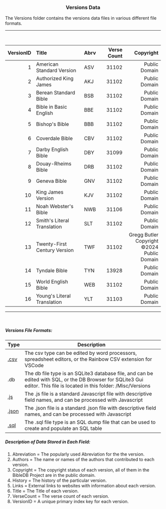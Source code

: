 <H3 style="text-align: center">Versions Data</h3>

The Versions folder contains the versions data files in various different file formats.

---

<br>

|VersionID  |Title                      |Abrv |Verse Count|Copyright    |
| ----------:| :-------------------------| :-  |----------:| -----------:|
|           1|American Standard Version  |ASV  |      31102|Public Domain|
|           2|Authorized King James      |AKJ  |      31102|Public Domain|
|           3|Berean Standard Bible		 |BSB  |      31102|Public Domain|
|           4|Bible in Basic English     |BBE  |      31102|Public Domain|
|           5|Bishop's Bible             |BBB  |      31102|Public Domain|
|           6|Coverdale Bible		     |CBV  |      31102|Public Domain|
|           7|Darby English Bible		 |DBY  |	  31099|Public Domain|
|           8|Douay-Rheims Bible		 |DRB  |      31102|Public Domain|
|           9|Geneva Bible			     |GNV  |      31102|Public Domain|
|          10|King James Version		 |KJV  |      31102|Public Domain|
|          11|Noah Webster's Bible		 |NWB  |	  31106|Public Domain|
|          12|Smith's Literal Translation|SLT  |      31102|Public Domain|
|          13|Twenty-First Century Version|TWF |      31102|Gregg Butler <br> Copyright ©2024 <br> Public Domain|
|          14|Tyndale Bible			     |TYN  |	  13928|Public Domain|
|          15|World English Bible		 |WEB  |      31102|Public Domain|
|          16|Young's Literal Translation|YLT  |	  31103|Public Domain|

---

<br>

##### Versions File Formats:
|Type|Description|
|----  |-----------|
|[.csv](/Misc/Versions/Versions.csv)|The csv type can be edited by word processors, spreadsheet editors, or the Rainbow CSV extension for VSCode|
|.db|The db file type is an SQLite3 database file, and can be edited with SQL, or the DB Browser for SQLite3 Gui editor. This file is located in this folder: /Misc/Versions|
|[.js](/Misc/Versions/Versions.js)|The .js file is a standard Javascript file with descriptive field names, and can be processed with Javascript|
|[.json](/Misc/Versions/Versions.json)|The .json file is a standard .json file with descriptive field names, and can be processed with Javascript|
|[.sql](/Misc/Versions/Versions.sql)|The .sql file type is an SQL dump file that can be used to create and populate an SQL table|


##### Description of Data Stored in Each Field:
1. Abreviation = The popularly used Abreviation for the the version.
2. Authors = The name or names of the authors that contributed to each version.
3. Copyright = The copyright status of each version, all of them in the BibleDB Project are in the public domain.
4. History = The history of the particular version.
5. Links = External links to websites with information about each version.
6. Title = The Title of each version.
7. VerseCount = The verse count of each version.
8. VersionID = A unique primary index key for each version.